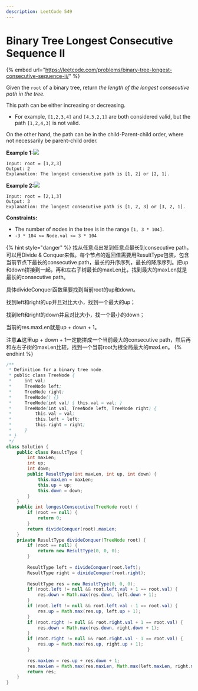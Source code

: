 ```yaml
---
description: LeetCode 549
---
```


# Binary Tree Longest Consecutive Sequence II

{% embed url="https://leetcode.com/problems/binary-tree-longest-consecutive-sequence-ii/" %}



Given the `root` of a binary tree, return _the length of the longest consecutive path in the tree_.

This path can be either increasing or decreasing.

* For example, `[1,2,3,4]` and `[4,3,2,1]` are both considered valid, but the path `[1,2,4,3]` is not valid.

On the other hand, the path can be in the child-Parent-child order, where not necessarily be parent-child order.

**Example 1:**![](https://assets.leetcode.com/uploads/2021/03/14/consec2-1-tree.jpg)

```
Input: root = [1,2,3]
Output: 2
Explanation: The longest consecutive path is [1, 2] or [2, 1].
```

**Example 2:**![](https://assets.leetcode.com/uploads/2021/03/14/consec2-2-tree.jpg)

```
Input: root = [2,1,3]
Output: 3
Explanation: The longest consecutive path is [1, 2, 3] or [3, 2, 1].
```

**Constraints:**

* The number of nodes in the tree is in the range `[1, 3 * 104]`.
* `-3 * 104 <= Node.val <= 3 * 104`

{% hint style="danger" %}
找从任意点出发到任意点最长到consecutive path，可以用Divide & Conquer来做。每个节点的返回值需要用ResultType包装，包含当前节点下最长的consecutive path，最长的升序序列，最长的降序序列。把up和down拼接到一起，再和左右子树最长的maxLen比，找到最大的maxLen就是最长的consecutive path。

具体divideConquer函数里要找到当前root的up和down。

找到left和right的up并且对比大小，找到一个最大的up；

找到left和right的down并且对比大小，找一个最小的down；

当前的res.maxLen就是up + down + 1。

注意⚠️这里up + down + 1一定能拼成一个当前最大的consecutive path，然后再和左右子树的maxLen比较，找到一个当前root为根全局最大的maxLen。
{% endhint %}

```java
/**
 * Definition for a binary tree node.
 * public class TreeNode {
 *     int val;
 *     TreeNode left;
 *     TreeNode right;
 *     TreeNode() {}
 *     TreeNode(int val) { this.val = val; }
 *     TreeNode(int val, TreeNode left, TreeNode right) {
 *         this.val = val;
 *         this.left = left;
 *         this.right = right;
 *     }
 * }
 */
class Solution {
    public class ResultType {
        int maxLen;
        int up;
        int down;
        public ResultType(int maxLen, int up, int down) {
            this.maxLen = maxLen;
            this.up = up;
            this.down = down;
        }
    }
    public int longestConsecutive(TreeNode root) {
        if (root == null) {
            return 0;
        }
        return divideConquer(root).maxLen;
    }
    private ResultType divideConquer(TreeNode root) {
        if (root == null) {
            return new ResultType(0, 0, 0);
        }
        
        ResultType left = divideConquer(root.left);
        ResultType right = divideConquer(root.right);
        
        ResultType res = new ResultType(0, 0, 0);
        if (root.left != null && root.left.val + 1 == root.val) {
            res.down = Math.max(res.down, left.down + 1);
        }
        if (root.left != null && root.left.val - 1 == root.val) {
            res.up = Math.max(res.up, left.up + 1);
        }
        if (root.right != null && root.right.val + 1 == root.val) {
            res.down = Math.max(res.down, right.down + 1);
        }
        if (root.right != null && root.right.val - 1 == root.val) {
            res.up = Math.max(res.up, right.up + 1);
        }
        
        res.maxLen = res.up + res.down + 1;
        res.maxLen = Math.max(res.maxLen, Math.max(left.maxLen, right.maxLen));
        return res;
    }
}
```
